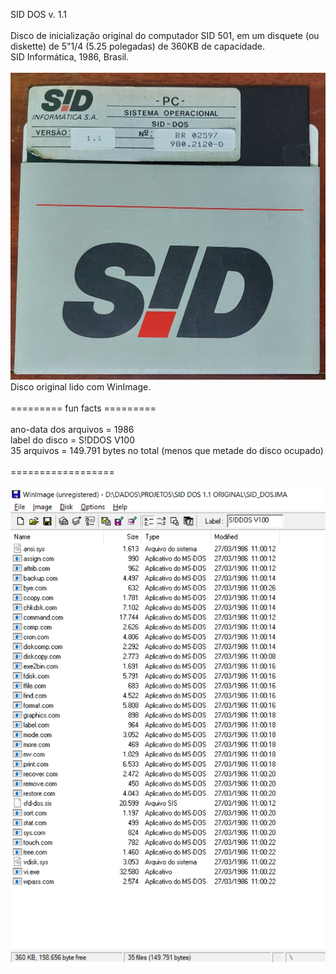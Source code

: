 SID DOS v. 1.1 </br>
</br>
Disco de inicialização original do computador SID 501, em um disquete (ou diskette) de 5"1/4 (5.25 polegadas) de 360KB de capacidade.</br>
SID Informática, 1986, Brasil.</br>
</br>
![Capa do disco](20250127_161401.jpg)
</br>
Disco original lido com WinImage.</br>
</br>
========= fun facts =========</br>
</br>
ano-data dos arquivos = 1986</br>
label do disco = S!DDOS V100</br>
35 arquivos = 149.791 bytes no total (menos que metade do disco ocupado)</br>
</br>
==================</br>
</br>
![Lista de Arquivos](lista%20arquivos%20disco.PNG)
</br>



